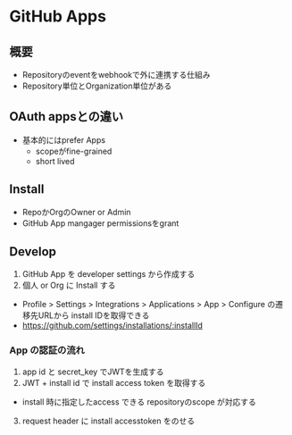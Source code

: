 # GitHub Apps

## 概要

* Repositoryのeventをwebhookで外に連携する仕組み  
* Repository単位とOrganization単位がある


## OAuth appsとの違い

* 基本的にはprefer Apps
  * scopeがfine-grained
  * short lived


## Install

* RepoかOrgのOwner or Admin
* GitHub App mangager permissionsをgrant

## Develop

1. GitHub App を developer settings から作成する
2. 個人 or Org に Install する
  * Profile > Settings > Integrations > Applications > App > Configure の遷移先URLから install IDを取得できる
  * https://github.com/settings/installations/:installId


### App の認証の流れ

1. app id と secret_key でJWTを生成する
2. JWT + install id で install access token を取得する
  * install 時に指定したaccess できる repositoryのscope が対応する
3. request header に install accesstoken をのせる
